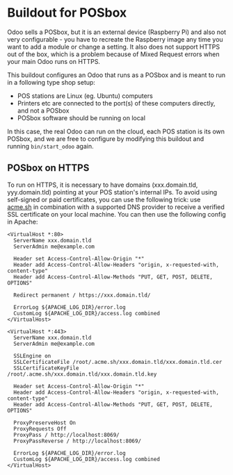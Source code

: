 # Buildout for POSbox

Odoo sells a POSbox, but it is an external device (Raspberry Pi) and also not very configurable - you have to recreate the Raspberry image any time you want to add a module or change a setting. It also does not support HTTPS out of the box, which is a problem because of Mixed Request errors when your main Odoo runs on HTTPS.

This buildout configures an Odoo that runs as a POSbox and is meant to run in a following type shop setup:

* POS stations are Linux (eg. Ubuntu) computers
* Printers etc are connected to the port(s) of these computers directly, and not a POSbox
* POSbox software should be running on local

In this case, the real Odoo can run on the cloud, each POS station is its own POSbox, and we are free to configure by modifying this buildout and running `bin/start_odoo` again.

## POSbox on HTTPS

To run on HTTPS, it is necessary to have domains (xxx.domain.tld, yyy.domain.tld) pointing at your POS station's internal IPs. To avoid using self-signed or paid certificates, you can use the following trick: use [acme.sh](https://github.com/Neilpang/acme.sh) in combination with a supported DNS provider to receive a verified SSL certificate on your local machine. You can then use the following config in Apache:

```
<VirtualHost *:80>
  ServerName xxx.domain.tld
  ServerAdmin me@example.com

  Header set Access-Control-Allow-Origin "*"
  Header add Access-Control-Allow-Headers "origin, x-requested-with, content-type"
  Header add Access-Control-Allow-Methods "PUT, GET, POST, DELETE, OPTIONS"

  Redirect permanent / https://xxx.domain.tld/

  ErrorLog ${APACHE_LOG_DIR}/error.log
  CustomLog ${APACHE_LOG_DIR}/access.log combined
</VirtualHost>

<VirtualHost *:443>
  ServerName xxx.domain.tld
  ServerAdmin me@example.com

  SSLEngine on
  SSLCertificateFile /root/.acme.sh/xxx.domain.tld/xxx.domain.tld.cer
  SSLCertificateKeyFile /root/.acme.sh/xxx.domain.tld/xxx.domain.tld.key

  Header set Access-Control-Allow-Origin "*"
  Header add Access-Control-Allow-Headers "origin, x-requested-with, content-type"
  Header add Access-Control-Allow-Methods "PUT, GET, POST, DELETE, OPTIONS"

  ProxyPreserveHost On
  ProxyRequests Off
  ProxyPass / http://localhost:8069/
  ProxyPassReverse / http://localhost:8069/

  ErrorLog ${APACHE_LOG_DIR}/error.log
  CustomLog ${APACHE_LOG_DIR}/access.log combined
</VirtualHost>
```
